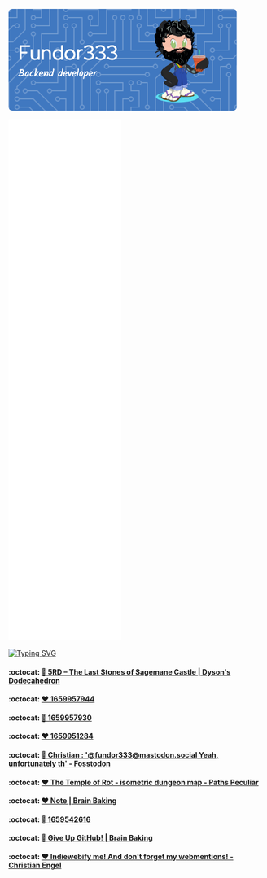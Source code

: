 ![Header](./github-header-image.png)

![Metrics](/github-metrics.svg)

[![Typing SVG](https://readme-typing-svg.herokuapp.com?color=FF4137&lines=Some+of+my+posts)](https://git.io/typing-svg)
<!--START_SECTION:feed-->
#### :octocat: [🔁 5RD – The Last Stones of Sagemane Castle | Dyson&#39;s Dodecahedron](https:&#x2F;&#x2F;fundor333.com&#x2F;social&#x2F;2022&#x2F;08&#x2F;09&#x2F;1660032494&#x2F;) 

#### :octocat: [❤ 1659957944](https:&#x2F;&#x2F;fundor333.com&#x2F;social&#x2F;2022&#x2F;08&#x2F;08&#x2F;1659957944&#x2F;) 

#### :octocat: [🔁 1659957930](https:&#x2F;&#x2F;fundor333.com&#x2F;social&#x2F;2022&#x2F;08&#x2F;08&#x2F;1659957930&#x2F;) 

#### :octocat: [❤ 1659951284](https:&#x2F;&#x2F;fundor333.com&#x2F;social&#x2F;2022&#x2F;08&#x2F;08&#x2F;1659951284&#x2F;) 

#### :octocat: [💬 Christian : &#39;@fundor333@mastodon.social Yeah, unfortunately th&#39; - Fosstodon](https:&#x2F;&#x2F;fundor333.com&#x2F;social&#x2F;2022&#x2F;08&#x2F;07&#x2F;1659904064&#x2F;) 

#### :octocat: [❤ The Temple of Rot - isometric dungeon map - Paths Peculiar](https:&#x2F;&#x2F;fundor333.com&#x2F;social&#x2F;2022&#x2F;08&#x2F;07&#x2F;1659903935&#x2F;) 

#### :octocat: [❤ Note | Brain Baking](https:&#x2F;&#x2F;fundor333.com&#x2F;social&#x2F;2022&#x2F;08&#x2F;05&#x2F;1659686861&#x2F;) 

#### :octocat: [🔁 1659542616](https:&#x2F;&#x2F;fundor333.com&#x2F;social&#x2F;2022&#x2F;08&#x2F;03&#x2F;1659542616&#x2F;) 

#### :octocat: [💬 Give Up GitHub! | Brain Baking](https:&#x2F;&#x2F;fundor333.com&#x2F;social&#x2F;2022&#x2F;08&#x2F;03&#x2F;1659516036&#x2F;) 

#### :octocat: [❤ Indiewebify me! And don&#39;t forget my webmentions! - Christian Engel](https:&#x2F;&#x2F;fundor333.com&#x2F;social&#x2F;2022&#x2F;08&#x2F;02&#x2F;1659482812&#x2F;) 

<!--END_SECTION:feed-->
